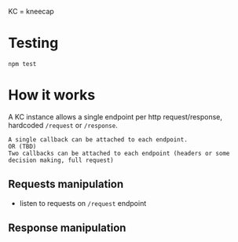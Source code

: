 KC = kneecap

# Testing

```
npm test
```

# How it works

A KC instance allows a single endpoint per http request/response, hardcoded `/request` or `/response`.

    A single callback can be attached to each endpoint.
    OR (TBD)
    Two callbacks can be attached to each endpoint (headers or some decision making, full request)

## Requests manipulation

- listen to requests on `/request` endpoint

## Response manipulation
